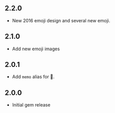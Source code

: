## 2.2.0

* New 2016 emoji design and several new emoji.

## 2.1.0

* Add new emoji images

## 2.0.1

* Add `memo` alias for :pencil:.

## 2.0.0

* Initial gem release
